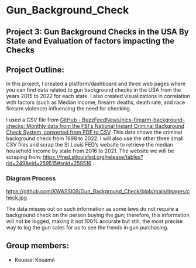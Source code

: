 # Gun_Background_Check

## Project 3: Gun Background Checks in the USA By State and Evaluation of factors impacting the Checks



## Project Outline:
In this project, I created a platform/dashboard and three web pages where you can find data related to gun background checks in the USA from the years 2015 to 2022 for each state.
I also created visualizations in correlation with factors (such as Median income, firearm deaths, death rate, and race firearm violence) influencing the need for checking.  

I used a CSV file from [GitHub - BuzzFeedNews/nics-firearm-background-checks: Monthly data from the FBI's National Instant Criminal Background Check System, converted from PDF to CSV](https://github.com/BuzzFeedNews/nics-firearm-background-checks). This data shows the criminal background check from 1998 to 2022. 
I will also use the other three small CSV files and scrap the St Louis FED’s website to retrieve the median household income by state from 2016 to 2021.
The website we will be scraping from: https://fred.stlouisfed.org/release/tables?rid=249&eid=259515#snid=259516 .
### Diagram Process
https://github.com/KWASSI09/Gun_Background_Check/blob/main/Images/check.jpg


The data misses out on such information as some laws do not require a background check on the person buying the gun; therefore, this information will not be logged, making it not 100% accurate but still, the most precise way to log the gun sales for us to see the trends in gun purchasing.

## Group members:
* Kouassi Kouamé
